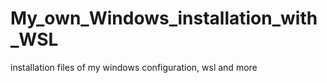 # My_own_Windows_installation_with_WSL
installation files of my windows configuration, wsl and more
